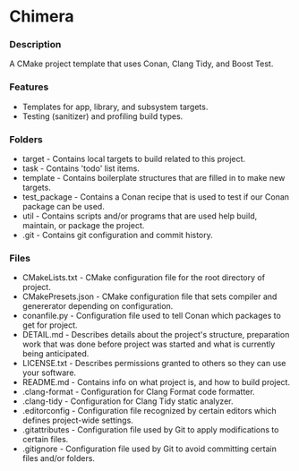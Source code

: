 # Chimera
### Description
A CMake project template that uses Conan, Clang Tidy, and Boost Test.

### Features
- Templates for app, library, and subsystem targets.
- Testing (sanitizer) and profiling build types.

### Folders
- target - Contains local targets to build related to this project.
- task - Contains 'todo' list items.
- template - Contains boilerplate structures that are filled in to make new targets.
- test_package - Contains a Conan recipe that is used to test if our Conan package can be used.
- util - Contains scripts and/or programs that are used help build, maintain, or package the project.
- .git - Contains git configuration and commit history.

### Files
- CMakeLists.txt - CMake configuration file for the root directory of project.
- CMakePresets.json - CMake configuration file that sets compiler and genererator depending on configuration.
- conanfile.py - Configuration file used to tell Conan which packages to get for project.
- DETAIL.md - Describes details about the project's structure, preparation work that was done before project was started and what is currently being anticipated.
- LICENSE.txt - Describes permissions granted to others so they can use your software.
- README.md - Contains info on what project is, and how to build project.
- .clang-format - Configuration for Clang Format code formatter.
- .clang-tidy - Configuration for Clang Tidy static analyzer.
- .editorconfig - Configuration file recognized by certain editors which defines project-wide settings.
- .gitattributes - Configuration file used by Git to apply modifications to certain files.
- .gitignore - Configuration file used by Git to avoid committing certain files and/or folders.